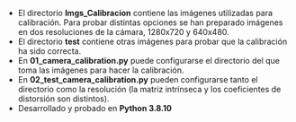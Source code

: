 
- El directorio **Imgs_Calibracion** contiene las imágenes utilizadas para calibración. Para probar distintas opciones se han preparado imágenes en dos resoluciones de la cámara, 1280x720 y 640x480. 
- El directorio **test** contiene otras imágenes para probar que la calibración ha sido correcta.
- En **01_camera_calibration.py** puede configurarse el directorio del que toma las imágenes para hacer la calibración.
- En **02_test_camera_calibration.py** pueden configurarse tanto el directorio como la resolución (la matriz intrínseca y los coeficientes de distorsión son distintos).
- Desarrollado y probado en **Python 3.8.10**
